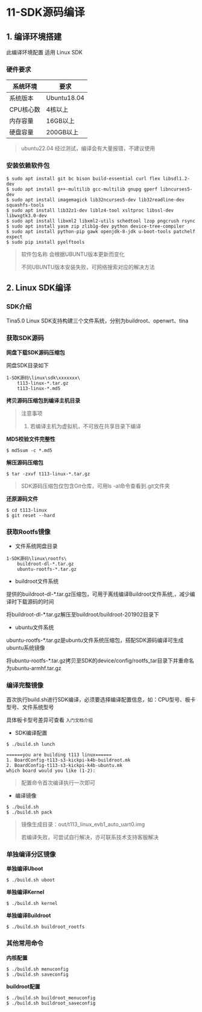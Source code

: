 # 11-SDK源码编译






## 1. 编译环境搭建

此编译环境配置 适用 Linux SDK

### 硬件要求

| 系统环境  | 要求        |
| --------- | ----------- |
| 系统版本  | Ubuntu18.04 |
| CPU核心数 | 4核以上     |
| 内存容量  | 16GB以上    |
| 硬盘容量  | 200GB以上   |

> ubuntu22.04 经过测试，编译会有大量报错，不建议使用



### 安装依赖软件包

```
$ sudo apt install git bc bison build-essential curl flex libsdl1.2-dev 
$ sudo apt install g++-multilib gcc-multilib gnupg gperf libncurses5-dev 
$ sudo apt install imagemagick lib32ncurses5-dev lib32readline-dev squashfs-tools 
$ sudo apt install lib32z1-dev liblz4-tool xsltproc libssl-dev libwxgtk3.0-dev 
$ sudo apt install libxml2 libxml2-utils schedtool lzop pngcrush rsync 
$ sudo apt install yasm zip zlib1g-dev python device-tree-compiler 
$ sudo apt install python-pip gawk openjdk-8-jdk u-boot-tools patchelf expect
$ sudo pip install pyelftools
```

> 软件包名称 会根据UBUNTU版本更新而变化
>
> 不同UBUNTU版本安装失败，可网络搜索对应的解决方法





## 2. Linux SDK编译

### SDK介绍

Tina5.0 Linux SDK支持构建三个文件系统，分别为buildroot、openwrt、tina



### 获取SDK源码

**网盘下载SDK源码压缩包**

网盘SDK目录如下

```
1-SDK源码\linux\sdk\xxxxxxx\
	t113-linux-*.tar.gz
	t113-linux-*.md5
```



**拷贝源码压缩包到编译主机目录**

> 注意事项
>
> 1. 若编译主机为虚拟机，不可放在共享目录下编译



**MD5校验文件完整性**

```shell
$ md5sum -c *.md5
```



**解压源码压缩包**

```shell
$ tar -zxvf t113-linux-*.tar.gz
```

> SDK源码压缩包仅包含Git仓库，可用ls -al命令查看到.git文件夹



**还原源码文件**

```shell
$ cd t113-linux
$ git reset --hard
```



### 获取Rootfs镜像

* 文件系统网盘目录

```
1-SDK源码\linux\rootfs\
	buildroot-dl-*.tar.gz
	ubuntu-rootfs-*.tar.gz
```

* buildroot文件系统

提供的buildroot-dl-*.tar.gz压缩包，可用于离线编译Buildroot文件系统,，减少编译时下载源码的时间

将buildroot-dl-*.tar.gz解压至buildroot/buildroot-201902目录下

* ubuntu文件系统

ubuntu-rootfs-*.tar.gz是ubuntu文件系统压缩包，搭配SDK源码编译可生成ubuntu系统镜像

将ubuntu-rootfs-*.tar.gz拷贝至SDK的device/config/rootfs_tar目录下并重命名为ubuntu-armhf.tar.gz




### 编译完整镜像

首次执行build.sh进行SDK编译，必须要选择编译配置信息，如：CPU型号、板卡型号、文件系统型号

具体板卡型号差异可查看 `入门文档介绍`



* SDK编译配置

```shell
$ ./build.sh lunch

======you are building t113 linux======
1. BoardConfig-t113-s3-kickpi-k4b-buildroot.mk
2. BoardConfig-t113-s3-kickpi-k4b-ubuntu.mk
which board would you like (1-2): 
```

> 配置命令首次编译执行一次即可



* 编译镜像

```shell
$ ./build.sh
$ ./build.sh pack
```

> 镜像生成目录：out/t113_linux_evb1_auto_uart0.img
>
> 若编译失败，可尝试自行解决，亦可联系技术支持客服解决



### 单独编译分区镜像

**单独编译Uboot**

```shell
$ ./build.sh uboot
```



**单独编译Kernel**

```shell
$ ./build.sh kernel
```



**单独编译Buildroot**

```shell
$ ./build.sh buildroot_rootfs
```



### 其他常用命令

**内核配置**

```shell
$ ./build.sh menuconfig
$ ./build.sh saveconfig
```



**buildroot配置**

```shell
$ ./build.sh buildroot_menuconfig
$ ./build.sh buildroot_saveconfig
```



